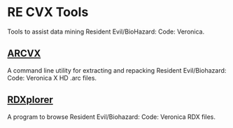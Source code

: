 ﻿# RE CVX Tools

Tools to assist data mining Resident Evil/BioHazard: Code: Veronica.

## [ARCVX](https://github.com/kapdap/re-cvx-tools/tree/master/ARCVX)

A command line utility for extracting and repacking Resident Evil/Biohazard: Code: Veronica X HD .arc files.

## [RDXplorer](https://github.com/kapdap/re-cvx-tools/tree/master/RDXplorer)

A program to browse Resident Evil/Biohazard: Code: Veronica RDX files.
